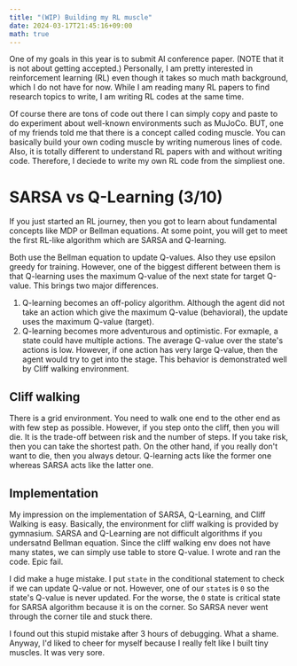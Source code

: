 ```yaml
---
title: "(WIP) Building my RL muscle"
date: 2024-03-17T21:45:16+09:00
math: true
---
```


One of my goals in this year is to submit AI conference paper. (NOTE that it is not about getting accepted.) Personally, I am pretty interested in reinforcement learning (RL) even though it takes so much math background, which I do not have for now. While I am reading many RL papers to find research topics to write, I am writing RL codes at the same time.

Of course there are tons of code out there I can simply copy and paste to do experiment about well-known environments such as MuJoCo. BUT, one of my friends told me that there is a concept called coding muscle. You can basically build your own coding muscle by writing numerous lines of code. Also, it is totally different to understand RL papers with and without writing code. Therefore, I deciede to write my own RL code from the simpliest one.


# SARSA vs Q-Learning (3/10)

If you just started an RL journey, then you got to learn about fundamental concepts like MDP or Bellman equations. At some point, you will get to meet the first RL-like algorithm which are SARSA and Q-learning.

Both use the Bellman equation to update Q-values. Also they use epsilon greedy for training. However, one of the biggest different between them is that Q-learning uses the maximum Q-value of the next state for target Q-value. This brings two major differences.
1. Q-learning becomes an off-policy algorithm. Although the agent did not take an action which give the maximum Q-value (behavioral), the update uses the maximum Q-value (target).
2. Q-learning becomes more adventurous and optimistic. For exmaple, a state could have multiple actions. The average Q-value over the state's actions is low. However, if one action has very large Q-value, then the agent would try to get into the stage. This behavior is demonstrated well by Cliff walking environment.

## Cliff walking
There is a grid environment. You need to walk one end to the other end as with few step as possible. However, if you step onto the cliff, then you will die. It is the trade-off between risk and the number of steps. If you take risk, then you can take the shortest path. On the other hand, if you really don't want to die, then you always detour. Q-learning acts like the former one whereas SARSA acts like the latter one.

## Implementation
My impression on the implementation of SARSA, Q-Learning, and Cliff Walking is easy. Basically, the environment for cliff walking is provided by gymnasium. SARSA and Q-Learning are not difficult algorithms if you undersatnd Bellman equation. Since the cliff walking env does not have many states, we can simply use table to store Q-value. I wrote and ran the code. Epic fail.

I did make a huge mistake. I put `state` in the conditional statement to check if we can update Q-value or not. However, one of our `state`s is `0` so the state's Q-value is never updated. For the worse, the `0` state is critical state for SARSA algorithm because it is on the corner. So SARSA never went through the corner tile and stuck there.

I found out this stupid mistake after 3 hours of debugging. What a shame. Anyway, I'd liked to cheer for myself because I really felt like I built tiny muscles. It was very sore.


